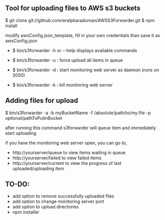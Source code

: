 Tool for uploading files to AWS s3 buckets
------------------------------------------

$ git clone git://github.com/eralpkaraduman/AWSS3Forwarder.git
$ npm install

modify awsConfig.json_template, fill in your own credentials than save it as awsConfig.json

- $ bin/s3forwarder -h or --help displays available commands

- $ bin/s3forwarder -u : force upload all items in queue

- $ bin/s3forwarder -d : start monitoring web server as daemon (runs on 5050)

- $ bin/s3forwarder -k : kill monitoring web server


Adding files for upload
-----------------------

$ bin/s3forwarder -a -b myBucketName -f /absolute/path/to/my.file -p optional/pathToPutInBucket

after running this command s3forwarder will queue item and immediately start uploading

if you have the monitoring web server open, you can go to,
- http://yourserver/queue to view items waiting in queue
- http://yourserver/failed to view failed items
- http://yourserver/current to view the progress of last uploaded/uploading item


TO-DO:
------
- add option to remove successfully uploaded files
- add option to change monitoring server port
- add option to upload directories
- npm installer

